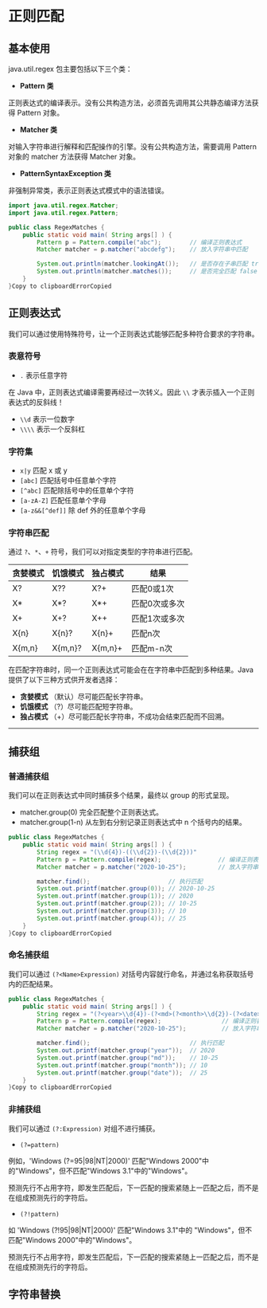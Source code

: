 # 正则匹配

## 基本使用

java.util.regex 包主要包括以下三个类：

- **Pattern 类**

正则表达式的编译表示。没有公共构造方法，必须首先调用其公共静态编译方法获得 Pattern 对象。

- **Matcher 类**

对输入字符串进行解释和匹配操作的引擎。没有公共构造方法，需要调用 Pattern 对象的 matcher 方法获得 Matcher 对象。

- **PatternSyntaxException 类**

非强制异常类，表示正则表达式模式中的语法错误。

```java
import java.util.regex.Matcher;
import java.util.regex.Pattern;

public class RegexMatches {
    public static void main( String args[] ) {
        Pattern p = Pattern.compile("abc");        // 编译正则表达式
        Matcher matcher = p.matcher("abcdefg");    // 放入字符串中匹配

        System.out.println(matcher.lookingAt());   // 是否存在子串匹配 true
        System.out.println(matcher.matches());     // 是否完全匹配 false
    }
}Copy to clipboardErrorCopied
```

## 正则表达式

我们可以通过使用特殊符号，让一个正则表达式能够匹配多种符合要求的字符串。

### 表意符号

- `.` 表示任意字符

在 Java 中，正则表达式编译需要再经过一次转义。因此 `\\` 才表示插入一个正则表达式的反斜线！

- `\\d` 表示一位数字
- `\\\\` 表示一个反斜杠

### 字符集

- `x|y` 匹配 x 或 y
- `[abc]` 匹配括号中任意单个字符
- `[^abc]` 匹配除括号中的任意单个字符
- `[a-zA-Z]` 匹配任意单个字母
- `[a-z&&[^def]]` 除 def 外的任意单个字母

### 字符串匹配

通过 `?`、`*`、`+` 符号，我们可以对指定类型的字符串进行匹配。

| 贪婪模式 | 饥饿模式 | 独占模式 | 结果          |
| -------- | -------- | -------- | ------------- |
| X?       | X??      | X?+      | 匹配0或1次    |
| X*       | X*?      | X*+      | 匹配0次或多次 |
| X+       | X+?      | X++      | 匹配1次或多次 |
| X{n}     | X{n}?    | X{n}+    | 匹配n次       |
| X{m,n}   | X{m,n}?  | X{m,n}+  | 匹配m-n次     |

在匹配字符串时，同一个正则表达式可能会在在字符串中匹配到多种结果。Java 提供了以下三种方式供开发者选择：

- **贪婪模式** （默认）尽可能匹配长字符串。
- **饥饿模式** （?）尽可能匹配短字符串。
- **独占模式** （+）尽可能匹配长字符串，不成功会结束匹配而不回溯。

------

## 捕获组

### 普通捕获组

我们可以在正则表达式中同时捕获多个结果，最终以 group 的形式呈现。

- matcher.group(0) 完全匹配整个正则表达式。
- matcher.group(1-n) 从左到右分别记录正则表达式中 n 个括号内的结果。

```java
public class RegexMatches {
    public static void main( String args[] ) {
        String regex = "(\\d{4})-((\\d{2})-(\\d{2}))"     
        Pattern p = Pattern.compile(regex);                // 编译正则表达式
        Matcher matcher = p.matcher("2020-10-25");         // 放入字符串

        matcher.find();                      // 执行匹配
        System.out.printf(matcher.group(0)); // 2020-10-25
        System.out.printf(matcher.group(1)); // 2020
        System.out.printf(matcher.group(2)); // 10-25
        System.out.printf(matcher.group(3)); // 10
        System.out.printf(matcher.group(4)); // 25
    }
}Copy to clipboardErrorCopied
```

### 命名捕获组

我们可以通过 `(?<Name>Expression)` 对括号内容就行命名，并通过名称获取括号内的匹配结果。

```java
public class RegexMatches {
    public static void main( String args[] ) {
        String regex = "(?<year>\\d{4})-(?<md>(?<month>\\d{2})-(?<date>\\d{2}))"; 
        Pattern p = Pattern.compile(regex);                 // 编译正则表达式
        Matcher matcher = p.matcher("2020-10-25");          // 放入字符串中匹配

        matcher.find();                            // 执行匹配
        System.out.printf(matcher.group("year"));  // 2020
        System.out.printf(matcher.group("md"));    // 10-25
        System.out.printf(matcher.group("month")); // 10
        System.out.printf(matcher.group("date"));  // 25
    }
}Copy to clipboardErrorCopied
```

### 非捕获组

我们可以通过 `(?:Expression)` 对组不进行捕获。

- `(?=pattern)`

例如，'Windows (?=95|98|NT|2000)' 匹配"Windows 2000"中的"Windows"，但不匹配"Windows 3.1"中的"Windows"。

预测先行不占用字符，即发生匹配后，下一匹配的搜索紧随上一匹配之后，而不是在组成预测先行的字符后。

- `(?!pattern)`

如 'Windows (?!95|98|NT|2000)' 匹配"Windows 3.1"中的 "Windows"，但不匹配"Windows 2000"中的"Windows"。

预测先行不占用字符，即发生匹配后，下一匹配的搜索紧随上一匹配之后，而不是在组成预测先行的字符后。

## 字符串替换